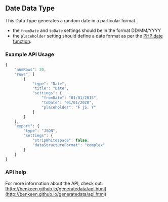## Date Data Type

This Data Type generates a random date in a particular format. 

- the `fromDate` and `toDate` settings should be in the format DD/MM/YYYY
- the `placeholder` setting should define a date format as per the [PHP date function](http://php.net/manual/en/function.date.php).


### Example API Usage

```javascript
{
    "numRows": 20,
    "rows": [
        {
            "type": "Date",
            "title": "Date",
            "settings": {
                "fromDate": "01/01/2015",
                "toDate": "01/01/2020",
                "placeholder": "F jS, Y"
            }
        }
    ],
    "export": {
        "type": "JSON",
        "settings": {
            "stripWhitespace": false,
            "dataStructureFormat": "complex"
        }
    }
}
```
 
### API help

For more information about the API, check out:
[http://benkeen.github.io/generatedata/api.html](http://benkeen.github.io/generatedata/api.html)
